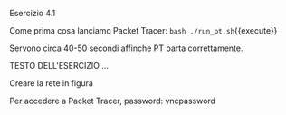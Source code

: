 Esercizio 4.1

Come prima cosa lanciamo Packet Tracer:
`bash ./run_pt.sh`{{execute}}

Servono circa 40-50 secondi affinche PT parta correttamente.

TESTO DELL'ESERCIZIO
...

Creare la rete in figura 

Per accedere a Packet Tracer, password: vncpassword

